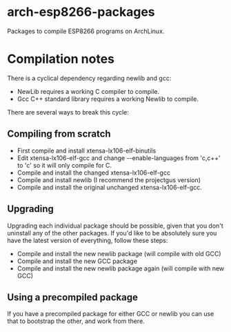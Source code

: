 # arch-esp8266-packages
Packages to compile ESP8266 programs on ArchLinux.

# Compilation notes
There is a cyclical dependency regarding newlib and gcc:
* NewLib requires a working C compiler to compile.
* Gcc C++ standard library requires a working Newlib to compile.

There are several ways to break this cycle:
## Compiling from scratch
* First compile and install xtensa-lx106-elf-binutils
* Edit xtensa-lx106-elf-gcc and change --enable-languages from 'c,c++' to 'c' so it will only compile for C.
* Compile and install the changed xtensa-lx106-elf-gcc
* Compile and install newlib (I recommend the projectgus version)
* Compile and install the original unchanged xtensa-lx106-elf-gcc.
## Upgrading
Upgrading each individual package should be possible, given that you don't uninstall any of the other packages. If you'd like to be absolutely sure you have the latest version of everything, follow these steps:
* Compile and install the new newlib package (will compile with old GCC)
* Compile and install the new GCC package
* Compile and install the new newlib package again (will compile with new GCC)
## Using a precompiled package
If you have a precompiled package for either GCC or newlib you can use that to bootstrap the other, and work from there.
